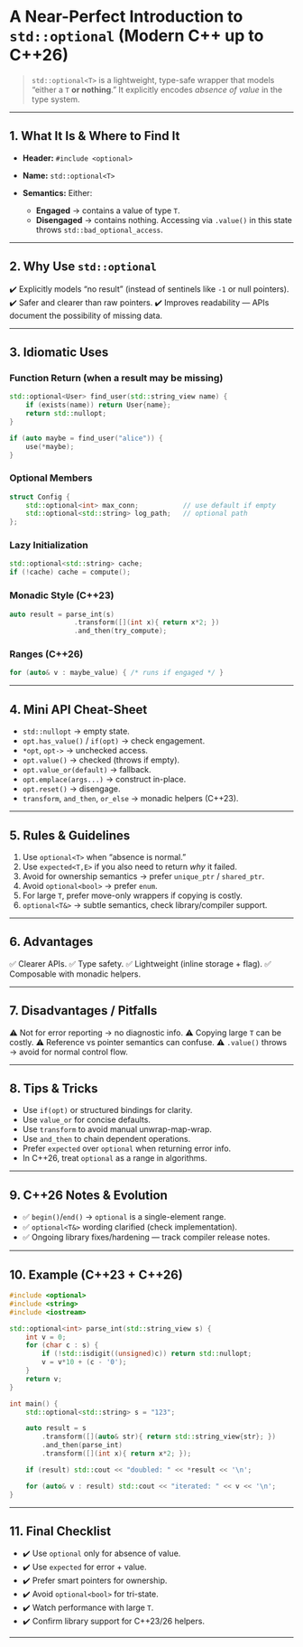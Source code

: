 # A Near-Perfect Introduction to `std::optional` (Modern C++ up to C++26)

> `std::optional<T>` is a lightweight, type-safe wrapper that models “either a `T` **or nothing**.” It explicitly encodes *absence of value* in the type system.

---

## 1. What It Is & Where to Find It

* **Header:** `#include <optional>`
* **Name:** `std::optional<T>`
* **Semantics:** Either:

  * **Engaged** → contains a value of type `T`.
  * **Disengaged** → contains nothing. Accessing via `.value()` in this state throws `std::bad_optional_access`.

---

## 2. Why Use `std::optional`

✔️ Explicitly models “no result” (instead of sentinels like `-1` or null pointers).
✔️ Safer and clearer than raw pointers.
✔️ Improves readability — APIs document the possibility of missing data.

---

## 3. Idiomatic Uses

### Function Return (when a result may be missing)

```cpp
std::optional<User> find_user(std::string_view name) {
    if (exists(name)) return User{name};
    return std::nullopt;
}

if (auto maybe = find_user("alice")) {
    use(*maybe);
}
```

### Optional Members

```cpp
struct Config {
    std::optional<int> max_conn;           // use default if empty
    std::optional<std::string> log_path;   // optional path
};
```

### Lazy Initialization

```cpp
std::optional<std::string> cache;
if (!cache) cache = compute();
```

### Monadic Style (C++23)

```cpp
auto result = parse_int(s)
                .transform([](int x){ return x*2; })
                .and_then(try_compute);
```

### Ranges (C++26)

```cpp
for (auto& v : maybe_value) { /* runs if engaged */ }
```

---

## 4. Mini API Cheat-Sheet

* `std::nullopt` → empty state.
* `opt.has_value()` / `if(opt)` → check engagement.
* `*opt`, `opt->` → unchecked access.
* `opt.value()` → checked (throws if empty).
* `opt.value_or(default)` → fallback.
* `opt.emplace(args...)` → construct in-place.
* `opt.reset()` → disengage.
* `transform`, `and_then`, `or_else` → monadic helpers (C++23).

---

## 5. Rules & Guidelines

1. Use `optional<T>` when “absence is normal.”
2. Use `expected<T,E>` if you also need to return *why* it failed.
3. Avoid for ownership semantics → prefer `unique_ptr` / `shared_ptr`.
4. Avoid `optional<bool>` → prefer `enum`.
5. For large `T`, prefer move-only wrappers if copying is costly.
6. `optional<T&>` → subtle semantics, check library/compiler support.

---

## 6. Advantages

✅ Clearer APIs.
✅ Type safety.
✅ Lightweight (inline storage + flag).
✅ Composable with monadic helpers.

---

## 7. Disadvantages / Pitfalls

⚠️ Not for error reporting → no diagnostic info.
⚠️ Copying large `T` can be costly.
⚠️ Reference vs pointer semantics can confuse.
⚠️ `.value()` throws → avoid for normal control flow.

---

## 8. Tips & Tricks

* Use `if(opt)` or structured bindings for clarity.
* Use `value_or` for concise defaults.
* Use `transform` to avoid manual unwrap-map-wrap.
* Use `and_then` to chain dependent operations.
* Prefer `expected` over `optional` when returning error info.
* In C++26, treat `optional` as a range in algorithms.

---

## 9. C++26 Notes & Evolution

* ✅ `begin()`/`end()` → `optional` is a single-element range.
* ✅ `optional<T&>` wording clarified (check implementation).
* ✅ Ongoing library fixes/hardening — track compiler release notes.

---

## 10. Example (C++23 + C++26)

```cpp
#include <optional>
#include <string>
#include <iostream>

std::optional<int> parse_int(std::string_view s) {
    int v = 0;
    for (char c : s) {
        if (!std::isdigit((unsigned)c)) return std::nullopt;
        v = v*10 + (c - '0');
    }
    return v;
}

int main() {
    std::optional<std::string> s = "123";

    auto result = s
        .transform([](auto& str){ return std::string_view{str}; })
        .and_then(parse_int)
        .transform([](int x){ return x*2; });

    if (result) std::cout << "doubled: " << *result << '\n';

    for (auto& v : result) std::cout << "iterated: " << v << '\n';
}
```

---

## 11. Final Checklist

* ✔️ Use `optional` only for absence of value.
* ✔️ Use `expected` for error + value.
* ✔️ Prefer smart pointers for ownership.
* ✔️ Avoid `optional<bool>` for tri-state.
* ✔️ Watch performance with large `T`.
* ✔️ Confirm library support for C++23/26 helpers.

---
